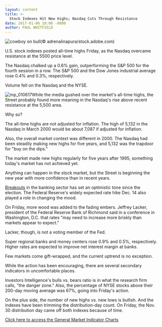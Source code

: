 ```yaml
---
layout: content
title: >-
  Stock Indexes Hit New Highs; Nasdaq Cuts Through Resistance
date: 2017-01-06 18:00 -0800
author: PAUL WHITFIELD
---
```






![cowboy on bull](https://www.investors.com/wp-content/uploads/2016/11/Stock-bullride-adobe.jpg)(© adrenalinapura/stock.adobe.com)









U.S. stock indexes posted all-time highs Friday, as the Nasdaq overcame resistance at the 5500 price level.


The Nasdaq chalked up a 0.6% gain, outperforming the S&P 500 for the fourth session in a row. The S&P 500 and the Dow Jones industrial average rose 0.4% and 0.3%, respectively.


Volume fell on the Nasdaq and the NYSE.


![mp_010617](https://www.investors.com/wp-content/uploads/2017/01/MP_010617-218x300.png)While the media gushed over the market's all-time highs, the Street probably found more meaning in the Nasdaq's rise above recent resistance at the 5,500 area.


Why so?


The all-time highs are not adjusted for inflation. The high of 5,132 in the Nasdaq in March 2000 would be about 7,087 if adjusted for inflation.


Also, the overall market context was different in 2000. The Nasdaq had been steadily making new highs for five years, and 5,132 was the trapdoor for "buy on the dips."


The market made new highs regularly for five years after 1995, something today's market has not achieved yet.


Anything can happen in the stock market, but the Street is beginning the new year with more confidence than in recent years.


[Breakouts](http://education.investors.com/lesson.aspx?id=736311&sourceid=735787) in the banking sector has set an optimistic tone since the election. The Federal Reserve's widely expected rate hike Dec. 14 also played a role in changing the mood.


On Friday, more wood was added to the fading embers. Jeffrey Lacker, president of the Federal Reserve Bank of Richmond said in a conference in Washington, D.C. that rates "may need to increase more briskly than markets appear to expect."


Lacker, though, is not a voting member of the Fed.


Super regional banks and money centers rose 0.9% and 0.5%, respectively. Higher rates are expected to improve net interest margin at banks.


Few markets come gift-wrapped, and the current uptrend is no exception.


While the action has been encouraging, there are several secondary indicators in uncomfortable places.


Investors Intelligence's bulls vs. bears ratio is in what the research firm calls, "the danger zone." Also, the percentage of NYSE stocks above their 200-day moving average was 67%, going into Friday's action.


On the plus side, the number of new highs vs. new lows is bullish. And the indexes have been trimming the distribution-day count. On Friday, the Nov. 30 distribution day came off both indexes because of time.


[Click here to access the General Market Indicator Charts](https://www.investors.com/wp-content/uploads/2017/01/GMI.pdf)




